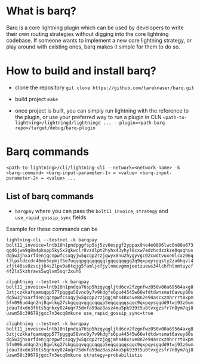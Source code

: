 # What is barq?

Barq is a core lightning plugin which can be used by developers to write their own routing strategies without digging 
into the core lightning codebase. If someone wants to implement a new core lightning strategy, or play around with 
existing ones, barq makes it simple for them to do so.


# How to build and install barq?

- clone the repository
`git clone https://github.com/tareknaser/barq.git`

- build project
`make`

- once project is built, you can simply run lightning with the reference to the plugin, or use your preferred way to run a plugin in CLN
    `<path-to-lightning>/lightningd/lightningd ... --plugin=<path-barq-repo>/target/debug/barq-plugin`

# Barq commands

`<path-to-lightning>/cli/lightning-cli --network=<network-name> -k <barq-command> <barq-input-parameter-1> = <value> <barq-input-parameter-2> = <value> ...`

## List of barq commands

- `barqpay` where you can pass the `bolt11_invoice`, `strategy` and `use_rapid_gossip_sync` fields

Example for these commands can be

```lightning-cli --testnet -k barqpay bolt11_invoice=lntb10n1pndpggfsp5sj5zv0espgf2yppax9ne4e0806lwc0n80a673qgd6jwa9g8m4pkspp5ky5x2gkwclr8vzdlpt2hyhx43yhyl8cxw7adzhcdzzkze0qsqhusdq5w3jhxarfdenjqcnpwfcsxqyjw5qcqp2rzjqwyx8nu2hygyvgc02cwdtvuxe0lcxz06qt3lpsldzcdr46my5epmjf5e7uqqqpgqqqqqqqlgqqqqqqgq2q9qxpqysgqsty2zu6hqvl4zfjt40ss0zscjj64s2lpv9a6tqjg5famljcfjylnmcvgmnjeetzuews34lchfhlnmtuycf4f2ls5kzhraws5wglvm5sqr2xuh6```

```clightning --testnet -k barqpay bolt11_invoice=lntb10n1pndqa76sp5hzqyqgljtd6cv2fzgnfwz050v00a69564axg83ztjczkkafqamuqpp577pgggu58vnc0y7v9kdgfs6pu44545w66wfdtdwnsmat6avuy80sdq5w3jhxarfdenjqcnpwfcsxqyjw5qcqp2rzjqgjmhs48xsve8n2e94ascxzmhrrrt8xpm5fn096ud4qn2nj8qwlkg27skgqqqvqqqcqqqp5eqqqqqqsqqc9qxpqysgqdd9twj93z6umjdau7dxdn3f6ts5qnkxy024uqr75dvfa59az8asz4mu5pk939t5u8tvxgzsfr7n0ym7qj8uzwm58c39679jgxc7n3ecq8mkune use_rapid_gossip_sync=true```

```clightning --testnet -k barqpay bolt11_invoice=lntb10n1pndqa76sp5hzqyqgljtd6cv2fzgnfwz050v00a69564axg83ztjczkkafqamuqpp577pgggu58vnc0y7v9kdgfs6pu44545w66wfdtdwnsmat6avuy80sdq5w3jhxarfdenjqcnpwfcsxqyjw5qcqp2rzjqgjmhs48xsve8n2e94ascxzmhrrrt8xpm5fn096ud4qn2nj8qwlkg27skgqqqvqqqcqqqp5eqqqqqqsqqc9qxpqysgqdd9twj93z6umjdau7dxdn3f6ts5qnkxy024uqr75dvfa59az8asz4mu5pk939t5u8tvxgzsfr7n0ym7qj8uzwm58c39679jgxc7n3ecq8mkune strategy=probabilistic```